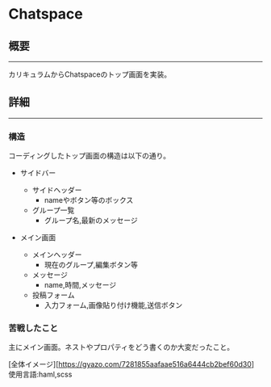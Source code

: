 # Chatspace

## 概要
---
カリキュラムからChatspaceのトップ画面を実装。

## 詳細
---

### 構造
コーディングしたトップ画面の構造は以下の通り。

- サイドバー
  - サイドヘッダー
    - nameやボタン等のボックス
  - グループ一覧
    - グループ名,最新のメッセージ

- メイン画面
  - メインヘッダー
    - 現在のグループ,編集ボタン等
  - メッセージ
    - name,時間,メッセージ
  - 投稿フォーム
    - 入力フォーム,画像貼り付け機能,送信ボタン

### 苦戦したこと
主にメイン画面。ネストやプロパティをどう書くのか大変だったこと。

[全体イメージ][https://gyazo.com/7281855aafaae516a6444cb2bef60d30]
使用言語:haml,scss